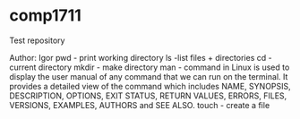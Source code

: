 # comp1711
Test repository 


Author: Igor
pwd - print working directory
ls -list files + directories
cd - current directory
mkdir - make directory
man - command in Linux is used to display the user manual of any command that we can run on the terminal. It provides a detailed view of the command which includes NAME, SYNOPSIS, DESCRIPTION, OPTIONS, EXIT STATUS, RETURN VALUES, ERRORS, FILES, VERSIONS, EXAMPLES, AUTHORS and SEE ALSO.
touch - create a file
